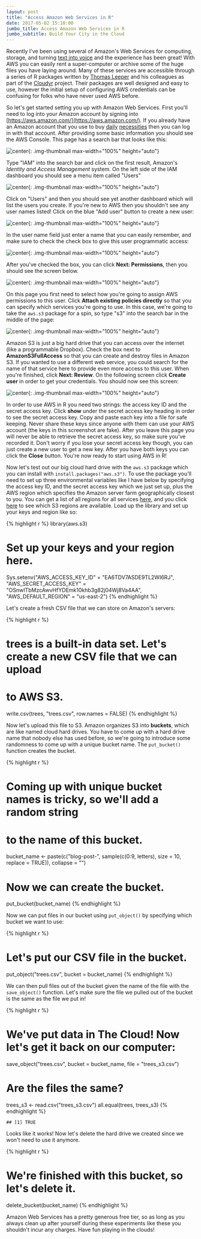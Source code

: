```yaml
---
layout: post
title: "Access Amazon Web Services in R"
date: 2017-05-02 15:10:00
jumbo_title: Access Amazon Web Services in R
jumbo_subtitle: Build Your City in the Cloud
---
```


Recently I've been using several of Amazon's Web Services for computing,
storage, and turning [text into voice](https://aws.amazon.com/polly/) and the
experience has been great! With AWS you can easily rent a super-computer or
archive some of the huge files you have laying around. Many of these
services are accessible through a series of R packages written by 
[Thomas Leeper](https://twitter.com/thosjleeper) and his colleagues as part of
the [Cloudyr](https://cloudyr.github.io/) project. Their packages are well
designed and easy to use, however the initial setup of configuring AWS
credentials can be confusing for folks who have never used AWS before. 

So let's get started setting you up with Amazon Web Services. First you'll need
to log into your Amazon account by signing into 
[https://aws.amazon.com/](https://aws.amazon.com/).
If you already have an Amazon account that you use to buy 
[daily](https://www.amazon.com/dp/B00OAC9BUO) 
[necessities](https://www.amazon.com/dp/B01J4919TI) then you can log in
with that account. After providing some basic information you should see the AWS
Console. This page has a search bar that looks like this:

![center](/../img/2017-05-02-Access-Amazon-Web-Services-in-R/service-search.png){: .img-thumbnail max-width="100%" height="auto"}

Type "IAM" into the search bar and click on the first result, Amazon's 
*Identity and Access Management* system. On the left side of the IAM dashboard
you should see a menu item called "Users"

![center](/../img/2017-05-02-Access-Amazon-Web-Services-in-R/iam-dashboard.png){: .img-thumbnail max-width="100%" height="auto"}

Click on "Users" and then you should see yet another dashboard which will list the
users you create. If you're new to AWS then you shouldn't see any user names
listed! Click on the blue "Add user" button to create a new user:

![center](/../img/2017-05-02-Access-Amazon-Web-Services-in-R/add-user.png){: .img-thumbnail max-width="100%" height="auto"}

In the user name field just enter a name that you can easily remember, and make
sure to check the check box to give this user programmatic access:

![center](/../img/2017-05-02-Access-Amazon-Web-Services-in-R/add-jeff.png){: .img-thumbnail max-width="100%" height="auto"}

After you've checked the box, you can click **Next: Permissions**, then you
should see the screen below.

![center](/../img/2017-05-02-Access-Amazon-Web-Services-in-R/permissions.png){: .img-thumbnail max-width="100%" height="auto"}

On this page you first need to select how you're going to assign AWS permissions
to this user. Click **Attach existing policies directly** so that you can
specify which services you're going to use. In this case, we're going to take 
the `aws.s3` package for a spin, so type "s3" into the search bar in the middle
of the page:

![center](/../img/2017-05-02-Access-Amazon-Web-Services-in-R/s3.png){: .img-thumbnail max-width="100%" height="auto"}

Amazon S3 is just a big hard drive that you can access over the internet (like
a programmable Dropbox). Check the box next to **AmazonS3FullAccess** so that
you can create and destroy files in Amazon S3. If you wanted to use a different
web service, you could search for the name of that service here to provide even
more access to this user. When you're finished, click 
**Next: Review**. On the following screen click **Create user** in order to get
your credentials. You should now see this screen:

![center](/../img/2017-05-02-Access-Amazon-Web-Services-in-R/secret.png){: .img-thumbnail max-width="100%" height="auto"}

In order to use AWS in R you need two strings: the access key ID and the 
secret access key. Click **show** under the secret access key heading in order
to see the secret access key. Copy and paste each key into a file for safe
keeping. Never share these keys since
anyone with them can use your AWS account (the keys in this screenshot 
are fake). After you leave this page you
will never be able to retrieve the secret access key, so make sure you've
recorded it. Don't worry if you lose your secret access key though, you can just
create a new user to get a new key. After you have both keys you can click the
**Close** button. You're now ready to start using AWS in R!

Now let's test out our big cloud hard drive with the `aws.s3` package which you
can install with `install.packages("aws.s3")`. To use the package you'll need to
set up three environmental variables like I have below by specifying the
access key ID, and the secret access key which we just set up, plus the AWS
region which specifies the Amazon server farm geographically closest to you. You
can get a list of all regions
for all services [here](http://docs.aws.amazon.com/general/latest/gr/rande.html),
and you click [here](http://docs.aws.amazon.com/general/latest/gr/rande.html#s3_region)
to see which S3 regions are available. Load up the library and set up your keys
and region like so:


{% highlight r %}
library(aws.s3)

# Set up your keys and your region here.
Sys.setenv("AWS_ACCESS_KEY_ID" = "EA6TDV7ASDE9TL2WI6RJ",
           "AWS_SECRET_ACCESS_KEY" = "OSnwITbMzcAwvHfYDEmk10khb3g82j04Wj8Va4AA",
           "AWS_DEFAULT_REGION" = "us-east-2")
{% endhighlight %}

Let's create a fresh CSV file that we can store on Amazon's servers:


{% highlight r %}
# trees is a built-in data set. Let's create a new CSV file that we can upload
# to AWS S3.
write.csv(trees, "trees.csv", row.names = FALSE)
{% endhighlight %}

Now let's upload this file to S3. Amazon organizes S3 into **buckets**, which
are like named cloud hard drives. You have to come up with a hard drive name
that nobody else has used before, so we're going to introduce some randomness
to come up with a unique bucket name. The `put_bucket()` function creates the
bucket.


{% highlight r %}
# Coming up with unique bucket names is tricky, so we'll add a random string
# to the name of this bucket.
bucket_name <- paste(c("blog-post-", sample(c(0:9, letters), size = 10, replace = TRUE)), collapse = "")

# Now we can create the bucket.
put_bucket(bucket_name)
{% endhighlight %}

Now we can put files in our bucket using `put_object()` by specifying which
bucket we want to use:


{% highlight r %}
# Let's put our CSV file in the bucket.
put_object("trees.csv", bucket = bucket_name)
{% endhighlight %}

We can then pull files out of the bucket given the name of the file with the
`save_object()` function. Let's make sure the file we pulled out of the bucket
is the same as the file we put in!


{% highlight r %}
# We've put data in The Cloud! Now let's get it back on our computer:
save_object("trees.csv", bucket = bucket_name, file = "trees_s3.csv")

# Are the files the same?
trees_s3 <- read.csv("trees_s3.csv")
all.equal(trees, trees_s3)
{% endhighlight %}

```
## [1] TRUE
```

Looks like it works! Now let's delete the hard drive we created since we won't
need to use it anymore.


{% highlight r %}
# We're finished with this bucket, so let's delete it.
delete_bucket(bucket_name)
{% endhighlight %}

Amazon Web Services has a pretty generous free tier, so as long as you always
clean up after yourself during these experiments like these you shouldn't incur
any charges. Have fun playing in the clouds!
